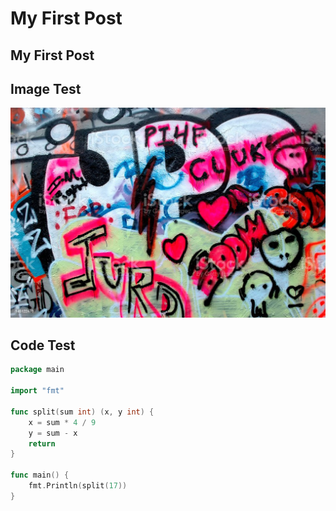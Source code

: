 # My First Post


## My First Post





## Image Test

<img src="https://raw.githubusercontent.com/yzxiu/images/master/blog/graffiti-picture-id145122476" alt="Graffiti - 免版稅一組物體圖庫照片" style="zoom:;" />

## Code Test

```go
package main

import "fmt"

func split(sum int) (x, y int) {
	x = sum * 4 / 9
	y = sum - x
	return
}

func main() {
	fmt.Println(split(17))
}
```


